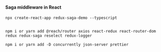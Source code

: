 #### Saga middleware in React

```
npx create-react-app redux-saga-demo --typescript


npm i or yarn add @reach/router axios react-redux react-router-dom redux redux-saga reselect redux-logger

npm i or yarn add -D concurrently json-server prettier
```